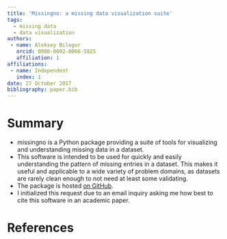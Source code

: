 ```yaml
---
title: 'Missingno: a missing data visualization suite'
tags:
  - missing data
  - data visualization
authors:
 - name: Aleksey Bilogur
   orcid: 0000-0002-0066-5825
   affiliation: 1
affiliations:
 - name: Independent
   index: 1
date: 27 October 2017
bibliography: paper.bib
---
```


# Summary

- missingno is a Python package providing a suite of tools for visualizing and 
understanding missing data in a dataset.
- This software is intended to be used for quickly and easily understanding the pattern of
missing entries in a dataset. This makes it useful and applicable to a wide variety of 
problem domains, as datasets are rarely clean enough to not need at least some validating.
- The package is hosted [on GitHub](https://github.com/ResidentMario/missingno).
- I initialized this request due to an email inquiry asking me how best to cite this software
in an academic paper.

# References
  